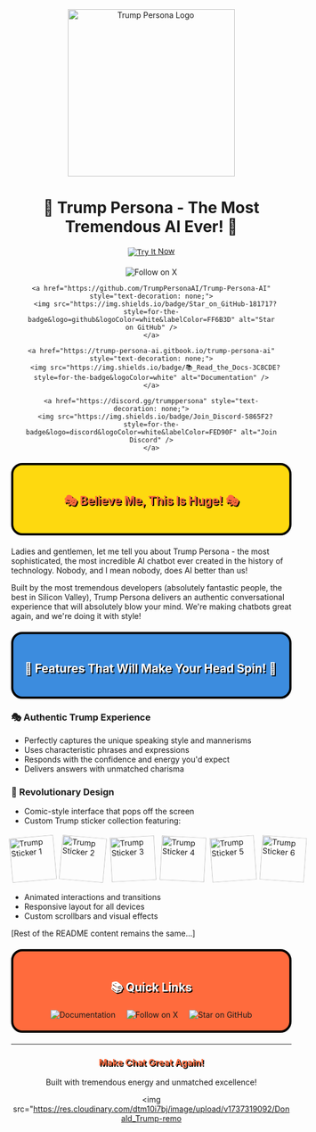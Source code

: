 <div align="center">
  <img src="https://res.cloudinary.com/dtm10i7bj/image/upload/v1737316506/dg0smvg-07bf7563-ac15-4b07-bd49-1b990c2476c7-removebg-preview_himmv4.png" alt="Trump Persona Logo" width="300"/>

  # 🎪 Trump Persona - The Most Tremendous AI Ever! 🎪

  <div style="transform: rotate(-2deg);">
    <a href="https://lighthearted-treacle-a5c5ef.netlify.app">
      <img src="https://img.shields.io/badge/🌟_Try_It_Now!-FF6B3D?style=for-the-badge&logoColor=white" alt="Try It Now" />
    </a>
  </div>

  <div style="margin: 20px;">
    <a href="https://x.com/TrumpPersona" style="text-decoration: none;">
      <img src="https://img.shields.io/badge/Follow_on_X.com-000000?style=for-the-badge&logo=x&logoColor=white&labelColor=FED90F" alt="Follow on X" />
    </a>
    
    <a href="https://github.com/TrumpPersonaAI/Trump-Persona-AI" style="text-decoration: none;">
      <img src="https://img.shields.io/badge/Star_on_GitHub-181717?style=for-the-badge&logo=github&logoColor=white&labelColor=FF6B3D" alt="Star on GitHub" />
    </a>
    
    <a href="https://trump-persona-ai.gitbook.io/trump-persona-ai" style="text-decoration: none;">
      <img src="https://img.shields.io/badge/📚_Read_the_Docs-3C8CDE?style=for-the-badge&logoColor=white" alt="Documentation" />
    </a>
    
    <a href="https://discord.gg/trumppersona" style="text-decoration: none;">
      <img src="https://img.shields.io/badge/Join_Discord-5865F2?style=for-the-badge&logo=discord&logoColor=white&labelColor=FED90F" alt="Join Discord" />
    </a>
  </div>
</div>

<div align="center" style="background: #FED90F; padding: 20px; border-radius: 20px; border: 4px solid black; margin: 20px 0;">
  <h2 style="color: #FF6B3D; text-shadow: 2px 2px 0 #000;">🎭 Believe Me, This Is Huge! 🎭</h2>
</div>

Ladies and gentlemen, let me tell you about Trump Persona - the most sophisticated, the most incredible AI chatbot ever created in the history of technology. Nobody, and I mean nobody, does AI better than us!

Built by the most tremendous developers (absolutely fantastic people, the best in Silicon Valley), Trump Persona delivers an authentic conversational experience that will absolutely blow your mind. We're making chatbots great again, and we're doing it with style!

<div style="background: #3C8CDE; padding: 20px; border-radius: 20px; border: 4px solid black; margin: 20px 0;">
  <h2 style="color: white; text-shadow: 2px 2px 0 #000;">🎪 Features That Will Make Your Head Spin! 🎪</h2>
</div>

### 🎭 Authentic Trump Experience
- Perfectly captures the unique speaking style and mannerisms
- Uses characteristic phrases and expressions
- Responds with the confidence and energy you'd expect
- Delivers answers with unmatched charisma

### 🎨 Revolutionary Design
- Comic-style interface that pops off the screen
- Custom Trump sticker collection featuring:
  <div style="display: flex; justify-content: center; gap: 10px; margin: 20px 0;">
    <img src="https://res.cloudinary.com/dtm10i7bj/image/upload/v1737316506/dg0smvg-07bf7563-ac15-4b07-bd49-1b990c2476c7-removebg-preview_himmv4.png" alt="Trump Sticker 1" width="80" style="transform: rotate(-5deg);"/>
    <img src="https://res.cloudinary.com/dtm10i7bj/image/upload/v1737317873/3766997c-d317-4503-a3e8-2f85bd76b827-removebg-preview_ylesnl.png" alt="Trump Sticker 2" width="80" style="transform: rotate(5deg);"/>
    <img src="https://res.cloudinary.com/dtm10i7bj/image/upload/v1737317873/Donald_Trump__Futurama-removebg-preview_fuv2mk.png" alt="Trump Sticker 3" width="80" style="transform: rotate(-3deg);"/>
    <img src="https://res.cloudinary.com/dtm10i7bj/image/upload/v1737319092/Donald_Trump-removebg-preview_uxq4h9.png" alt="Trump Sticker 4" width="80" style="transform: rotate(3deg);"/>
    <img src="https://res.cloudinary.com/dtm10i7bj/image/upload/v1737321224/Facial_Transgressions___The_Nib-removebg-preview_1_tqub8w.png" alt="Trump Sticker 5" width="80" style="transform: rotate(-4deg);"/>
    <img src="https://res.cloudinary.com/dtm10i7bj/image/upload/v1737321092/_WallpapersMania_Live_Wallpaper_-_More_By_This_-removebg-preview_tkup2x.png" alt="Trump Sticker 6" width="80" style="transform: rotate(4deg);"/>
  </div>
- Animated interactions and transitions
- Responsive layout for all devices
- Custom scrollbars and visual effects

[Rest of the README content remains the same...]

<div align="center" style="background: #FF6B3D; padding: 20px; border-radius: 20px; border: 4px solid black; margin: 20px 0;">
  <h2 style="color: white; text-shadow: 2px 2px 0 #000;">📚 Quick Links</h2>
  <div style="display: flex; justify-content: center; gap: 20px; margin-top: 20px;">
    <a href="https://trump-persona-ai.gitbook.io/trump-persona-ai" style="text-decoration: none;">
      <img src="https://img.shields.io/badge/📚_Documentation-3C8CDE?style=for-the-badge&logoColor=white" alt="Documentation" />
    </a>
    <a href="https://x.com/TrumpPersona" style="text-decoration: none;">
      <img src="https://img.shields.io/badge/Follow_on_X.com-000000?style=for-the-badge&logo=x&logoColor=white&labelColor=FED90F" alt="Follow on X" />
    </a>
    <a href="https://github.com/TrumpPersonaAI/Trump-Persona-AI" style="text-decoration: none;">
      <img src="https://img.shields.io/badge/Star_on_GitHub-181717?style=for-the-badge&logo=github&logoColor=white&labelColor=FF6B3D" alt="Star on GitHub" />
    </a>
  </div>
</div>

---

<div align="center">
  <h3 style="color: #FF6B3D; text-shadow: 2px 2px 0 #000;">Make Chat Great Again!</h3>
  <p>Built with tremendous energy and unmatched excellence!</p>
  
  <img src="https://res.cloudinary.com/dtm10i7bj/image/upload/v1737319092/Donald_Trump-remo
